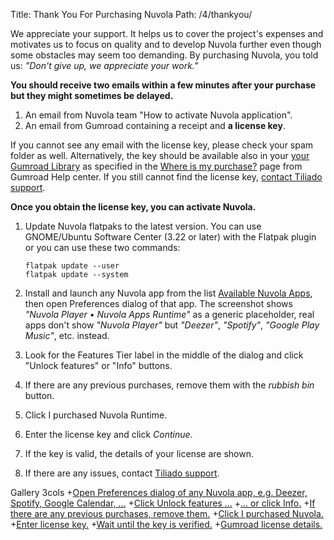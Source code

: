Title: Thank You For Purchasing Nuvola
Path: /4/thankyou/

We appreciate your support. It helps us to cover the project's expenses and motivates us to focus on quality and to
develop Nuvola further even though some obstacles may seem too demanding. By purchasing Nuvola, you told us:
*"Don't give up, we appreciate your work."*

**You should receive two emails within a few minutes after your purchase but they might sometimes be delayed.**

1. An email from Nuvola team "How to activate Nuvola application".
2. An email from Gumroad containing a receipt and **a license key**.

If you cannot see any email with the license key, please check your spam folder as well. Alternatively, the key should
be available also in your [your Gumroad Library](https://gumroad.com/library) as specified in the
[Where is my purchase?](https://help.gumroad.com/article/9-where-is-my-purchase) page from Gumroad Help center.
If you still cannot find the license key, [contact Tiliado support](mailto:support@tiliado.eu).

**Once you obtain the license key, you can activate Nuvola.**

  1. Update Nuvola flatpaks to the latest version. You can use GNOME/Ubuntu Software Center (3.22 or later) with
     the Flatpak plugin or you can use these two commands:

         flatpak update --user
         flatpak update --system

  2. Install and launch any Nuvola app from the list [Available Nuvola Apps](https://nuvola.tiliado.eu/index/),
     then open Preferences dialog of that app. The screenshot shows *"Nuvola Player • Nuvola Apps Runtime"* as a generic
     placeholder, real apps don't show *"Nuvola Player"* but *"Deezer"*, *"Spotify"*, *"Google Play Music"*, etc.
     instead.
  
  3. Look for the Features Tier label in the middle of the dialog and click "Unlock features" or "Info" buttons.
  
  4. If there are any previous purchases, remove them with the *rubbish bin* button.
  
  5. Click I purchased Nuvola Runtime.
  
  6. Enter the license key and click *Continue*.
  
  7. If the key is valid, the details of your license are shown.
  
  8. If there are any issues, contact [Tiliado support](mailto:support@tiliado.eu).
  
 Gallery 3cols
+[Open Preferences dialog of any Nuvola app, e.g. Deezer, Spotify, Google Calendar, ...](:images/4/features/open_preferences.png|330)
+[Click Unlock features ...](:images/4/activation/tier_unlock_features.png|330)
+[... or click Info.](:images/4/activation/features_tier_info.png|330)
+[If there are any previous purchases, remove them.](:images/4/activation/remove_previous_purchases.png|330)
+[Click I purchased Nuvola.](:images/4/activation/i_purchased_nuvola.png|330)
+[Enter license key.](:images/4/activation/enter_key.png|330)
+[Wait until the key is verified.](:images/4/activation/key_is_verified.png|330)
+[Gumroad license details.](:images/4/activation/gumroad_license.png|330)
